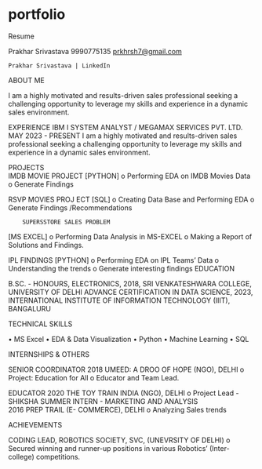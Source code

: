# portfolio
Resume

 
Prakhar Srivastava	9990775135 
	 prkhrsh7@gmail.com 

	Prakhar Srivastava | LinkedIn 


ABOUT ME 

I am a highly motivated and results-driven sales professional seeking a challenging opportunity to leverage my skills and experience in a dynamic sales environment.

	
EXPERIENCE 
IBM I SYSTEM ANALYST / MEGAMAX SERVICES PVT. LTD.
MAY 2023 - PRESENT
I am a highly motivated and results-driven sales professional seeking a challenging opportunity to leverage my skills and experience in a dynamic sales environment.

	
PROJECTS		
IMDB MOVIE PROJECT
[PYTHON]
o	Performing EDA on IMDB Movies Data
o	Generate Findings

RSVP MOVIES PROJ ECT 
[SQL] 
o	Creating Data Base and Performing EDA
o	Generate Findings /Recommendations
 

		SUPERSSTORE SALES PROBLEM 
[MS EXCEL] 
o	Performing Data Analysis in MS-EXCEL
o	Making a Report of Solutions and Findings.

IPL FINDINGS 
[PYTHON] 
o	Performing EDA on IPL Teams’ Data
o	Understanding the trends
o	Generate interesting findings
EDUCATION
		
B.SC. - HONOURS, ELECTRONICS, 
2018,
SRI VENKATESHWARA COLLEGE, 
UNIVERSITY OF DELHI		ADVANCE CERTIFICATION IN DATA SCIENCE,
2023,
INTERNATIONAL INSTITUTE OF INFORMATION TECHNOLOGY (IIIT), BANGALURU


TECHNICAL SKILLS


•	MS Excel
•	EDA & Data Visualization	•	Python 
•	Machine Learning	•	SQL


INTERNSHIPS & OTHERS
		
SENIOR COORDINATOR
2018
UMEED: A DROO OF HOPE (NGO), DELHI
o	Project: Education for All
o	Educator and Team Lead.


EDUCATOR
2020
THE TOY TRAIN INDIA (NGO), DELHI
o	Project Lead - SHIKSHA		SUMMER INTERN - MARKETING AND ANALYSIS  
2016
PREP TRAIL (E- COMMERCE), DELHI 
o	Analyzing Sales trends

ACHIEVEMENTS

CODING LEAD, ROBOTICS SOCIETY,  SVC, (UNEVRSITY OF DELHI)
o	Secured winning and runner-up positions in various Robotics’ (Inter-college) competitions.

